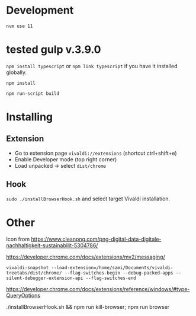 # Development

`nvm use 11`

# tested gulp v.3.9.0

`npm install typescript` or `npm link typescript` if you have it installed globally.

`npm install`

`npm run-script build`

# Installing

## Extension
* Go to extension page `vivaldi://extensions` (shortcut ctrl+shift+e)
* Enable Developer mode (top right corner)
* Load unpacked -> select `dist/chrome`

## Hook
`sudo ./installBrowserHook.sh` and select target Vivaldi installation.


# Other
Icon from https://www.cleanpng.com/png-digital-data-digitale-nachhaltigkeit-sustainabilit-5304786/

https://developer.chrome.com/docs/extensions/mv2/messaging/

`vivaldi-snapshot --load-extension=/home/sami/Documents/vivaldi-treetabs/dist/chrome/ --flag-switches-begin --debug-packed-apps --silent-debugger-extension-api --flag-switches-end`

https://developer.chrome.com/docs/extensions/reference/windows/#type-QueryOptions

./installBrowserHook.sh && npm run kill-browser; npm run browser

